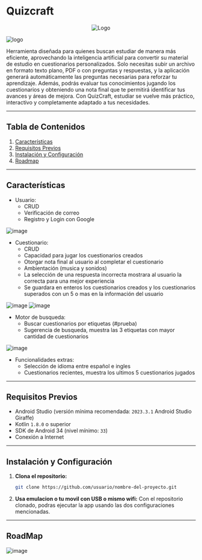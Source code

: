# Quizcraft

<p align="center">
    <img src="https://github.com/user-attachments/assets/776d435c-a703-4516-89e7-48e6451d49e6" alt="Logo">
</p>

![logo](https://github.com/user-attachments/assets/776d435c-a703-4516-89e7-48e6451d49e6)

Herramienta diseñada para quienes buscan estudiar de manera más eficiente, aprovechando la inteligencia artificial para convertir su material de estudio en cuestionarios personalizados. Solo necesitas subir un archivo en formato texto plano, PDF o con preguntas y respuestas, y la aplicación generará automáticamente las preguntas necesarias para reforzar tu aprendizaje. Además, podrás evaluar tus conocimientos jugando los cuestionarios y obteniendo una nota final que te permitirá identificar tus avances y áreas de mejora. Con QuizCraft, estudiar se vuelve más práctico, interactivo y completamente adaptado a tus necesidades.

---

## Tabla de Contenidos

1. [Características](#características)
2. [Requisitos Previos](#requisitos-previos)
3. [Instalación y Configuración](#instalación-y-configuración)
4. [Roadmap](#roadmap)

---

## Características

-  Usuario:
    -  CRUD
    -  Verificación de correo
    -  Registro y Login con Google
 
![image](https://github.com/user-attachments/assets/ee1d75d6-d7ef-46d3-9e3c-fc1f56575732)

-  Cuestionario:
    -  CRUD
    -  Capacidad para jugar los cuestionarios creados
    -  Otorgar nota final al usuario al completar el cuestionario
    -  Ambientación (musica y sonidos)
    -  La selección de una respuesta incorrecta mostrara al usuario la correcta para una mejor experiencia
    -  Se guardara en enteros los cuestionarios creados y los cuestionarios superados con un 5 o mas en la información del usuario

![image](https://github.com/user-attachments/assets/4b2d6b8f-e421-4a33-8f37-e0ac7182eef7)
![image](https://github.com/user-attachments/assets/923b8f4c-b898-428a-afb2-af0ee5fc752a)

-  Motor de busqueda:
   -  Buscar cuestionarios por etiquetas (#prueba)
   -  Sugerencia de busqueda, muestra las 3 etiquetas con mayor cantidad de cuestionarios

![image](https://github.com/user-attachments/assets/69fe8276-5a99-4890-9d94-e18daadc67fa)

-  Funcionalidades extras:
   -  Selección de idioma entre español e ingles
   -  Cuestionarios recientes, muestra los ultimos 5 cuestionarios jugados

---

## Requisitos Previos

- Android Studio (versión mínima recomendada: `2023.3.1` Android Studio Giraffe)
- Kotlin `1.8.0` o superior
- SDK de Android 34 (nivel mínimo: `33`)
- Conexión a Internet

---

## Instalación y Configuración

1. **Clona el repositorio:**
   ```bash
   git clone https://github.com/usuario/nombre-del-proyecto.git

2. **Usa emulacion o tu movil con USB o mismo wifi:**
   Con el repositorio clonado, podras ejecutar la app usando las dos configuraciones
   mencionadas.

---

## RoadMap

![image](https://github.com/user-attachments/assets/8a7df88b-016d-4a71-9b9a-82438b953ec8)

